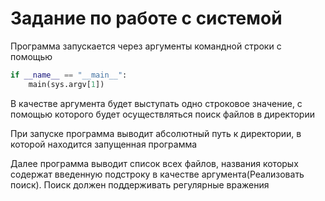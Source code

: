 # Задание по работе с системой

Программа запускается через аргументы командной строки с помощью
```Python
if __name__ == "__main__":
	main(sys.argv[1])
```

В качестве аргумента будет выступать одно строковое значение, с помощью которого будет осуществляться поиск файлов в директории

При запуске программа выводит абсолютный путь к директории, в которой находится запущенная программа

Далее программа выводит список всех файлов, названия которых содержат введенную подстроку в качестве аргумента(Реализовать поиск). Поиск должен поддерживать регулярные вражения 